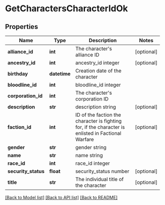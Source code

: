 # GetCharactersCharacterIdOk

## Properties
Name | Type | Description | Notes
------------ | ------------- | ------------- | -------------
**alliance_id** | **int** | The character&#39;s alliance ID | [optional] 
**ancestry_id** | **int** | ancestry_id integer | [optional] 
**birthday** | **datetime** | Creation date of the character | 
**bloodline_id** | **int** | bloodline_id integer | 
**corporation_id** | **int** | The character&#39;s corporation ID | 
**description** | **str** | description string | [optional] 
**faction_id** | **int** | ID of the faction the character is fighting for, if the character is enlisted in Factional Warfare | [optional] 
**gender** | **str** | gender string | 
**name** | **str** | name string | 
**race_id** | **int** | race_id integer | 
**security_status** | **float** | security_status number | [optional] 
**title** | **str** | The individual title of the character | [optional] 

[[Back to Model list]](../README.md#documentation-for-models) [[Back to API list]](../README.md#documentation-for-api-endpoints) [[Back to README]](../README.md)


